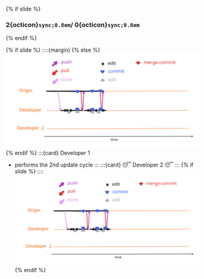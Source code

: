 {% if slide %}
###  2{octicon}`sync;0.8em`/ 0{octicon}`sync;0.8em`
{% endif %}

{% if slide %}
::::{margin}
{% else %}
![cycle ](figures/cycle_fst_done.svg)
{% endif %}
:::{card} Developer 1
- performs the 2nd update cycle
:::
:::{card} 😴 Developer 2 😴
:::
{% if slide %}
::::
![cycle ](figures/cycle_fst_done.svg)
{% endif %}

